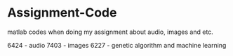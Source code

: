 # Assignment-Code
matlab codes when doing my assignment about audio, images and etc.

6424 - audio
7403 - images
6227 - genetic algorithm and machine learning
